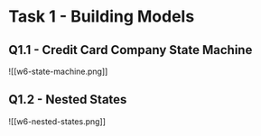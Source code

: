 
# Task 1 - Building Models


## Q1.1 - Credit Card Company State Machine

![[w6-state-machine.png]]

## Q1.2 - Nested States

![[w6-nested-states.png]]


